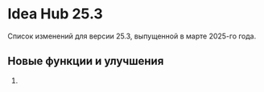 # Idea Hub 25.3

Список изменений для версии 25.3, выпущенной в марте 2025-го года.


## Новые функции и улучшения

1. 
